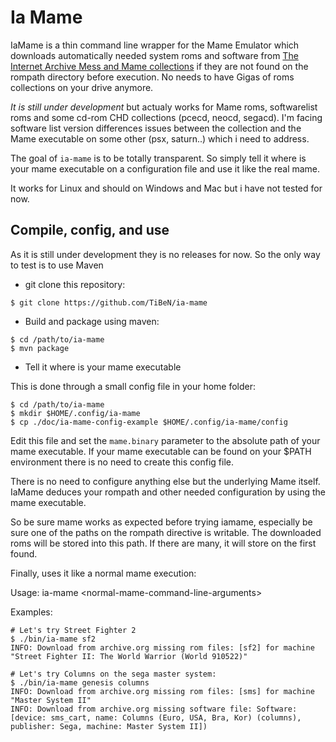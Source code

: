 Ia Mame
=======

IaMame is a thin command line wrapper for the Mame Emulator which downloads
automatically needed system roms and software from [The Internet Archive 
Mess and Mame collections](https://archive.org/details/messmame) if they are 
not found on the rompath directory before execution.
No needs to have Gigas of roms collections on your drive anymore.

*It is still under development* but actualy works for Mame roms, softwarelist roms
and some cd-rom CHD collections (pcecd, neocd, segacd). I'm facing software 
list version differences issues between the collection and the Mame executable 
on some other (psx, saturn..) which i need to address.

The goal of `ia-mame` is to be totally transparent. So simply tell it where is
your mame executable on a configuration file and use it like the real mame. 

It works for Linux and should on Windows and Mac but i have not tested for
now.

Compile, config, and use
------------------------

As it is still under development they is no releases for now. So the only
way to test is to use Maven

- git clone this repository:

```
$ git clone https://github.com/TiBeN/ia-mame
```

- Build and package using maven:
```
$ cd /path/to/ia-mame
$ mvn package
```

- Tell it where is your mame executable

This is done through a small config file in your home folder:

```
$ cd /path/to/ia-mame
$ mkdir $HOME/.config/ia-mame
$ cp ./doc/ia-mame-config-example $HOME/.config/ia-mame/config
```

Edit this file and set the `mame.binary` parameter to the absolute path
of your mame executable. If your mame executable can be found on your $PATH
environment there is no need to create this config file.

There is no need to configure anything else but the underlying Mame itself.
IaMame deduces your rompath and other needed configuration by using the
mame executable.

So be sure mame works as expected before trying iamame, especially be sure
one of the paths on the rompath directive is writable. The downloaded roms
will be stored into this path. If there are many, it will store on the
first found.

Finally, uses it like a normal mame execution:

Usage: ia-mame \<normal-mame-command-line-arguments\>

Examples:
```
# Let's try Street Fighter 2
$ ./bin/ia-mame sf2
INFO: Download from archive.org missing rom files: [sf2] for machine "Street Fighter II: The World Warrior (World 910522)"

# Let's try Columns on the sega master system:
$ ./bin/ia-mame genesis columns
INFO: Download from archive.org missing rom files: [sms] for machine "Master System II"
INFO: Download from archive.org missing software file: Software: [device: sms_cart, name: Columns (Euro, USA, Bra, Kor) (columns), publisher: Sega, machine: Master System II])
```


